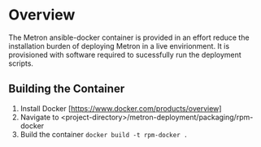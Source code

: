 # Overview
The Metron ansible-docker container is provided in an effort reduce the installation burden of deploying Metron in a live envirionment.
It is provisioned with software required to sucessfully run the deployment scripts.

## Building the Container
1. Install Docker [https://www.docker.com/products/overview]
2. Navigate to \<project-directory\>/metron-deployment/packaging/rpm-docker
3. Build the container `docker build -t rpm-docker .`
